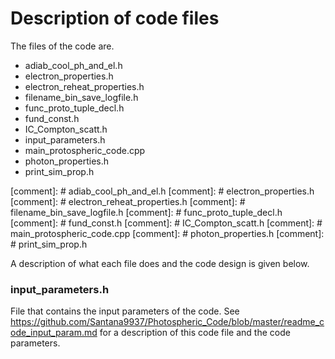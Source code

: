 # Description of code files

The files of the code are. 

- adiab_cool_ph_and_el.h
- electron_properties.h
- electron_reheat_properties.h
- filename_bin_save_logfile.h
- func_proto_tuple_decl.h
- fund_const.h
- IC_Compton_scatt.h
- input_parameters.h
- main_protospheric_code.cpp
- photon_properties.h
- print_sim_prop.h

[comment]: # adiab_cool_ph_and_el.h
[comment]: # electron_properties.h
[comment]: # electron_reheat_properties.h
[comment]: # filename_bin_save_logfile.h
[comment]: # func_proto_tuple_decl.h
[comment]: # fund_const.h
[comment]: # IC_Compton_scatt.h
[comment]: # main_protospheric_code.cpp
[comment]: # photon_properties.h
[comment]: # print_sim_prop.h

A description of what each file does and the code design is given below.

### input_parameters.h
File that contains the input parameters of the code. See
https://github.com/Santana9937/Photospheric_Code/blob/master/readme_code_input_param.md
for a description of this code file and the code parameters.




